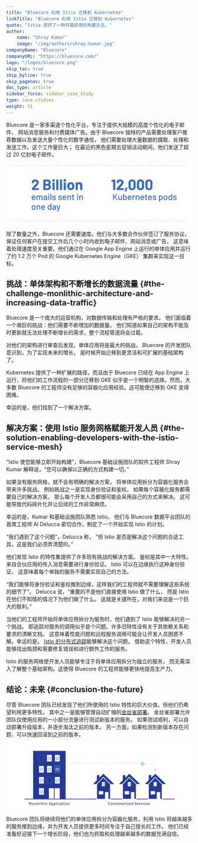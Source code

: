 ```yaml
---
title: "Bluecore 利用 Istio 迁移到 Kubernetes"
linkTitle: "Bluecore 利用 Istio 迁移到 Kubernetes"
quote: "Istio 提供了一种开箱即用的构建方法。" 
author:
    name: "Shray Kumar"
    image: "/img/authors/shray-kumar.jpg"
companyName: "Bluecore"
companyURL: "https://bluecore.com/"
logo: "/logos/bluecore.png"
skip_toc: true
skip_byline: true
skip_pagenav: true
doc_type: article
sidebar_force: sidebar_case_study
type: case-studies
weight: 51
---
```


Bluecore 是一家多渠道个性化平台，专注于提供大规模的高度个性化的电子邮件、
网站消息服务和付费媒体广告。由于 Bluecore 独特的产品需要处理客户推荐数据以及发送大量个性化的数字通信，
他们需要处理大量数据的摄取、处理和发送工作。这个工作量巨大；
在最近的黑色星期五促销活动期间，他们发送了超过 20 亿封电子邮件。

![20 亿封电邮和 1.2 万个 Kubernetes Pod](./bluecore-statistics.png)

除了数量之外，Bluecore 还需要速度。他们与大多数合作伙伴签订了服务协议，
保证任何客户在提交工作后几个小时内收到电子邮件、网站消息或广告，
这意味着处理速度至关重要。他们通过在 Google App Engine
上运行的单体应用并运行了约 1.2 万个 Pod 的 Google Kubernetes Engine（GKE）
集群来实现这一目标。

## 挑战：单体架构和不断增长的数据流量 {#the-challenge-monlithic-architecture-and-increasing-data-traffic}

Bluecore 是一个庞大的运营机构，对数据传输和处理有严格的要求。
他们面临着一个艰巨的挑战：他们需要不断增加的数据量。
他们知道如果自己的架构不能及时更新就无法处理不断增长的需求，整个流程管道将会过载。

对他们的架构进行审查后发现，单体应用将是最大的挑战。
Bluecore 的开发团队意识到，为了实现未来的增长，
是时候开始迁移到更灵活和可扩展的基础架构了。

Kubernetes 提供了一种扩展的路径，而且由于 Bluecore 已经在
App Engine 上运行，将他们的工作流程的一部分迁移到 GKE
似乎是一个明智的选择。然而，大多数 Bluecore
的工程师没有足够的容器化应用经验。这可能使迁移到 GKE 变得困难。

幸运的是，他们找到了一个解决方案。

## 解决方案：使用 Istio 服务网格赋能开发人员 {#the-solution-enabling-developers-with-the-istio-service-mesh}

“Istio 使您能够立即开始构建”，Bluecore 基础设施团队的软件工程师
Shray Kumar 解释说，“您可以确保以正确的方式构建一切。”

如果没有服务网格，就不会有明确的解决方案，
将单体应用拆分为容器化服务会带来许多挑战。
例如挑战之一是实现身份验证和鉴权。
如果每个容器化服务都需要自己的解决方案，
那么每个开发人员都很可能会采用自己的方式来解决。
这可能导致代码碎片化并让后续的工作非常麻烦。

幸运的是，Kumar 和基础设施团队熟悉 Istio。
他们与 Bluecore 数据平台团队的首席工程师
Al Delucca 密切合作，制定了一个开始实现 Istio 的计划。

“我们遇到了这个问题”，Delucca 称，
“但 Istio 是否是解决这个问题的合适工具，这是我们必须弄清楚的。”

他们发现 Istio 的特性集提供了许多现有挑战的解决方案。
鉴权是其中一大特性。来自合伙应用的传入消息需要进行身份验证。
Istio 可以在边缘执行这种身份验证，
这意味着每个单独的服务不需要实现自己的方法。

“我们能够将身份验证和鉴权推到边缘，这样我们的工程师就不需要理解这些系统的细节了”。
Delucca 说，“重要的不是他们直接使用 Istio 做了什么，
而是 Istio 在他们不知情的情况下为他们做了什么。
这就是关键所在，对我们来说是一个巨大的胜利。”

当他们的工程师开始将单体应用拆分为服务时，他们遇到了 Istio 能够解决的另一个挑战。
即追踪对服务的调用似乎是个问题。许多旧特性没有关于其依赖关系和要求的清晰文档。
这意味着性能问题和远程服务调用可能会让开发人员困惑不解。幸运的是，
[Istio 的分布式追踪](/zh/docs/tasks/observability/distributed-tracing/)能够解决这个问题。
借助这个特性，开发人员能够找出瓶颈和需要修复错误和进行额外工作的服务。

Istio 的服务网格使开发人员能够专注于将单体应用拆分为独立的服务，
而无需深入了解整个基础架构。这使得 Bluecore 的工程师能够更快地提高生产力。

## 结论：未来 {#conclusion-the-future}

尽管 Bluecore 团队已经发现了他们所使用的 Istio 特性的巨大价值，但他们仍希望利用更多特性。
其中之一是能够管理自动扩缩的[金丝雀部署](/zh/blog/2017/0.1-canary/)。
金丝雀部署允许团队仅使用应用的一小部分流量进行测试新版本的服务。
如果测试顺利，可以自动部署升级版本，并逐步淘汰之前的版本。
另一方面，如果检测到新版本存在问题，可以快速回滚到之前的版本。

![单体应用到容器化服务](./bluecore-containers.png)

Bluecore 团队将继续将他们的单体应用拆分为容器化服务，利用 Istio
将越来越多的服务推到边缘，并为开发人员提供更多时间专注于自己擅长的工作。
他们已经准备好迎接下一个增长阶段，他们也为抓取和处理越来越多的数据充满自信。
